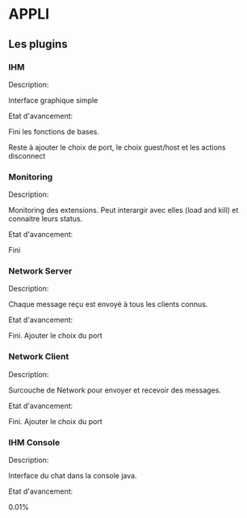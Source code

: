 # APPLI

## Les plugins

### IHM

Description:

Interface graphique simple

Etat d'avancement:

Fini les fonctions de bases.

Reste à ajouter le choix de port, le choix guest/host et les actions disconnect

### Monitoring

Description:

Monitoring des extensions. Peut interargir avec elles (load and kill) et connaitre leurs status.

Etat d'avancement:

Fini

### Network Server

Description:

Chaque message reçu est envoyé à tous les clients connus.

Etat d'avancement:

Fini. Ajouter le choix du port

### Network Client

Description:

Surcouche de Network pour envoyer et recevoir des messages.

Etat d'avancement:

Fini. Ajouter le choix du port

### IHM Console

Description:

Interface du chat dans la console java.

Etat d'avancement:

0.01%
